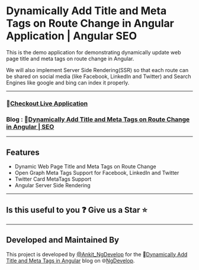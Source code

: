 # Dynamically Add Title and Meta Tags on Route Change in Angular Application | Angular SEO

This is the demo application for demonstrating dynamically update web page title and meta tags on route change in Angular.

We will also implement Server Side Rendering(SSR) so that each route can be shared on social media (like Facebook, LinkedIn and Twitter) and Search Engines like google and bing can index it properly. 

----------------
### 🚀[Checkout Live Application](http://angular-got-universal.herokuapp.com/home)
### Blog : 📃[Dynamically Add Title and Meta Tags on Route Change in Angular | SEO](https://www.ngdevelop.tech/dynamically-add-title-and-meta-tags-on-route-change-in-angular/)
----------------
## Features

- Dynamic Web Page Title and Meta Tags on Route Change
- Open Graph Meta Tags Support for Facebook, LinkedIn and Twitter
- Twitter Card MetaTags Support
- Angular Server Side Rendering 

---------------
## Is this useful to you ❓ Give us a Star ⭐
---------------
## Developed and Maintained By
This project is developed by [@Ankit_NgDevelop](https://twitter.com/ankit_ngdevelop) for the 📄[Dynamically Add Title and Meta Tags in Angular](https://www.ngdevelop.tech/dynamically-add-title-and-meta-tags-on-route-change-in-angular/) blog on 🌐[NgDevelop](https://ngdevelop.tech).